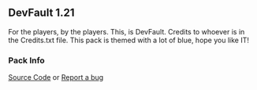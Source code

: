 ## **DevFault 1.21**
For the players, by the players.
This, is DevFault.
Credits to whoever is in the Credits.txt file.
This pack is themed with a lot of blue, hope you like IT!

### Pack Info
[Source Code](https://github.com/itzdevnick/devfault/) or [Report a bug](https://github.com/itzdevnick/devfault/issues) 
